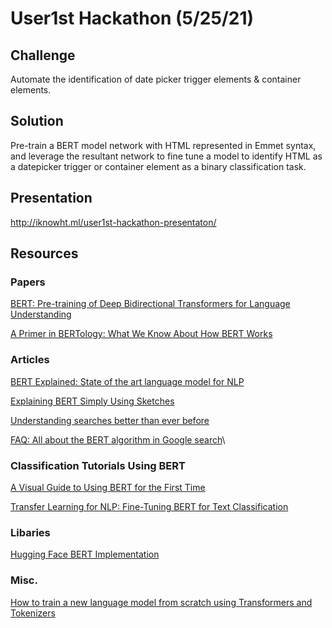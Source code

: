 # User1st Hackathon (5/25/21)

## Challenge
Automate the identification of date picker trigger elements & container elements.

## Solution
Pre-train a BERT model network with HTML represented in Emmet syntax, and leverage the resultant network to fine tune a model to identify HTML as a datepicker trigger or container element as a binary classification task.

## Presentation
http://iknowht.ml/user1st-hackathon-presentaton/

## Resources

### Papers

[BERT: Pre-training of Deep Bidirectional Transformers for
Language Understanding](https://arxiv.org/pdf/2002.12327.pdf)

[A Primer in BERTology: What We Know About How BERT Works](https://arxiv.org/pdf/2002.12327.pdf)

### Articles
[BERT Explained: State of the art language model for NLP](https://towardsdatascience.com/bert-explained-state-of-the-art-language-model-for-nlp-f8b21a9b6270)

[Explaining BERT Simply Using Sketches](https://mlwhiz.medium.com/explaining-bert-simply-using-sketches-ba30f6f0c8cb)

[Understanding searches better than ever before](https://blog.google/products/search/search-language-understanding-bert/)

[FAQ: All about the BERT algorithm in Google search](https://searchengineland.com/faq-all-about-the-bert-algorithm-in-google-search-324193)\

### Classification Tutorials Using BERT
[A Visual Guide to Using BERT for the First Time](https://jalammar.github.io/a-visual-guide-to-using-bert-for-the-first-time/)

[Transfer Learning for NLP: Fine-Tuning BERT for Text Classification](https://www.analyticsvidhya.com/blog/2020/07/transfer-learning-for-nlp-fine-tuning-bert-for-text-classification/)

### Libaries
[Hugging Face BERT Implementation](https://huggingface.co/transformers/model_doc/bert.html#)

### Misc.
[How to train a new language model from scratch using Transformers and Tokenizers](https://huggingface.co/blog/how-to-train)
